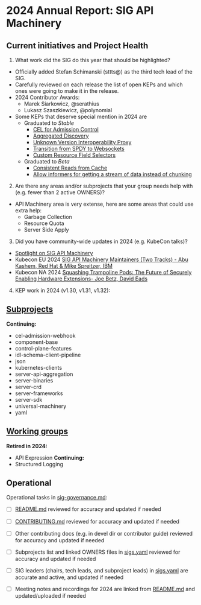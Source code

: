 # 2024 Annual Report: SIG API Machinery

## Current initiatives and Project Health

1. What work did the SIG do this year that should be highlighted?
- Officially added Stefan Schimanski (sttts@) as the third tech lead of the SIG.
- Carefully reviewed on each release the list of open KEPs and which ones were going to make it in the release.
- 2024 Contributor Awards:
  - Marek Siarkowicz, @serathius
  - Lukasz Szaszkiewicz, @polynomial
- Some KEPs that deserve special mention in 2024 are
  - Graduated to *Stable*
    - [CEL for Admission Control](https://github.com/kubernetes/enhancements/tree/master/keps/sig-api-machinery/3488-cel-admission-control#summary)
    - [Aggregated Discovery](https://github.com/kubernetes/enhancements/tree/master/keps/sig-api-machinery/3352-aggregated-discovery#summary)
    - [Unknown Version Interoperability Proxy](https://github.com/kubernetes/enhancements/tree/master/keps/sig-api-machinery/4020-unknown-version-interoperability-proxy#summary)
    - [Transition from SPDY to Websockets](https://github.com/kubernetes/enhancements/tree/master/keps/sig-api-machinery/4006-transition-spdy-to-websockets#summary)
    - [Custom Resource Field Selectors](https://github.com/kubernetes/enhancements/tree/master/keps/sig-api-machinery/4358-custom-resource-field-selectors#summary)
  - Graduated to *Beta*
    - [Consistent Reads from Cache](https://github.com/kubernetes/enhancements/tree/master/keps/sig-api-machinery/2340-Consistent-reads-from-cache#summary)
    - [Allow informers for getting a stream of data instead of chunking](https://github.com/kubernetes/enhancements/tree/master/keps/sig-api-machinery/3157-watch-list#summary)

2. Are there any areas and/or subprojects that your group needs help with (e.g. fewer than 2 active OWNERS)?
- API Machinery area is very extense, here are some areas that could use extra help:
  - Garbage Collection
  - Resource Quota
  - Server Side Apply

3. Did you have community-wide updates in 2024 (e.g. KubeCon talks)?

- [Spotlight on SIG API Machinery](https://www.kubernetes.dev/blog/2024/08/07/sig-api-machinery-spotlight-2024/)
- Kubecon EU 2024 [SIG API Machinery Maintainers (Two Tracks) - Abu Kashem, Red Hat & Mike Spreitzer, IBM](https://www.youtube.com/watch?v=YpQxxZ1Izek&ab_channel=CNCF%5BCloudNativeComputingFoundation%5D)
- Kubecon NA 2024 [Squashing Trampoline Pods: The Future of Securely Enabling Hardware Extensions- Joe Betz, David Eads](https://www.youtube.com/watch?v=qRo1Qw_Hr2A&ab_channel=CNCF%5BCloudNativeComputingFoundation%5D)


4. KEP work in 2024 (v1.30, v1.31, v1.32):
<!--
   TODO: Uncomment the following auto-generated list of KEPs, once reviewed & updated for correction.

   Note: This list is generated from the KEP metadata in kubernetes/enhancements repository.
      If you find any discrepancy in the generated list here, please check the KEP metadata.
      Please raise an issue in kubernetes/community, if the KEP metadata is correct but the generated list is incorrect.
-->

<!-- 
  - Alpha
    - [3962 - Mutating Admission Policies](https://github.com/kubernetes/enhancements/tree/master/keps/sig-api-machinery/3962-mutating-admission-policies) - v1.32
    - [4222 - CBOR Serializer](https://github.com/kubernetes/enhancements/tree/master/keps/sig-api-machinery/4222-cbor-serializer) - v1.32
    - [4346 - Add Informer Metrics](https://github.com/kubernetes/enhancements/tree/master/keps/sig-api-machinery/4346-informer-metrics) - v1.30
    - [4355 - Coordinated Leader Election](https://github.com/kubernetes/enhancements/tree/master/keps/sig-api-machinery/4355-coordinated-leader-election) - v1.31
    - [4460 - Enable per-request Read/Write Deadline](https://github.com/kubernetes/enhancements/tree/master/keps/sig-api-machinery/4460-per-request-deadline) - v1.31

  - Beta
    - [2339 - StorageVersion API for HA API servers](https://github.com/kubernetes/enhancements/tree/master/keps/sig-api-machinery/2339-storageversion-api-for-ha-api-servers) - v1.30
    - [2340 - Consistent Reads from Cache](https://github.com/kubernetes/enhancements/tree/master/keps/sig-api-machinery/2340-Consistent-reads-from-cache) - v1.31
    - [3157 - Allow informers for getting a stream of data instead of chunking](https://github.com/kubernetes/enhancements/tree/master/keps/sig-api-machinery/3157-watch-list) - v1.32
    - [4008 - CRD Validation Ratcheting](https://github.com/kubernetes/enhancements/tree/master/keps/sig-api-machinery/4008-crd-ratcheting) - v1.30
    - [4192 - Move Storage Version Migrator in-tree](https://github.com/kubernetes/enhancements/tree/master/keps/sig-api-machinery/4192-svm-in-tree) - v1.32
    - [4568 - Resilient watchcache initialization](https://github.com/kubernetes/enhancements/tree/master/keps/sig-api-machinery/4568-resilient-watchcache-initialization) - v1.31

  - Stable
    - [3352 - Aggregated Discovery](https://github.com/kubernetes/enhancements/tree/master/keps/sig-api-machinery/3352-aggregated-discovery) - v1.30
    - [3488 - CEL for Admission Control](https://github.com/kubernetes/enhancements/tree/master/keps/sig-api-machinery/3488-cel-admission-control) - 1.30
    - [3716 - Admission Webhook Match Conditions](https://github.com/kubernetes/enhancements/tree/master/keps/sig-api-machinery/3716-admission-webhook-match-conditions) - v1.30
    - [4006 - Transition from SPDY to Websockets](https://github.com/kubernetes/enhancements/tree/master/keps/sig-api-machinery/4006-transition-spdy-to-websockets) - v1.32
    - [4020 - Unknown Version Interoperability Proxy](https://github.com/kubernetes/enhancements/tree/master/keps/sig-api-machinery/4020-unknown-version-interoperability-proxy) - v1.30
    - [4358 - Custom Resource Field Selectors](https://github.com/kubernetes/enhancements/tree/master/keps/sig-api-machinery/4358-custom-resource-field-selectors) - v1.32
    - [4420 - Retry Generate Name](https://github.com/kubernetes/enhancements/tree/master/keps/sig-api-machinery/4420-retry-generate-name) - v1.32 -->

## [Subprojects](https://git.k8s.io/community/sig-api-machinery#subprojects)


**Continuing:**
  - cel-admission-webhook
  - component-base
  - control-plane-features
  - idl-schema-client-pipeline
  - json
  - kubernetes-clients
  - server-api-aggregation
  - server-binaries
  - server-crd
  - server-frameworks
  - server-sdk
  - universal-machinery
  - yaml

## [Working groups](https://git.k8s.io/community/sig-api-machinery#working-groups)

**Retired in 2024:**
 - API Expression
**Continuing:**
 - Structured Logging

## Operational

Operational tasks in [sig-governance.md]:
- [ ] [README.md] reviewed for accuracy and updated if needed
- [ ] [CONTRIBUTING.md] reviewed for accuracy and updated if needed
- [ ] Other contributing docs (e.g. in devel dir or contributor guide) reviewed for accuracy and updated if needed
- [ ] Subprojects list and linked OWNERS files in [sigs.yaml] reviewed for accuracy and updated if needed
- [ ] SIG leaders (chairs, tech leads, and subproject leads) in [sigs.yaml] are accurate and active, and updated if needed
- [ ] Meeting notes and recordings for 2024 are linked from [README.md] and updated/uploaded if needed


[CONTRIBUTING.md]: https://git.k8s.io/community/sig-api-machinery/CONTRIBUTING.md
[sig-governance.md]: https://git.k8s.io/community/committee-steering/governance/sig-governance.md
[README.md]: https://git.k8s.io/community/sig-api-machinery/README.md
[sigs.yaml]: https://git.k8s.io/community/sigs.yaml
[devel]: https://git.k8s.io/community/contributors/devel/README.md
